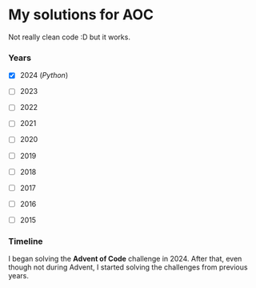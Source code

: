 # My solutions for AOC

Not really clean code :D but it works.


### Years
- [x] 2024 (_Python_)
- [ ] 2023
- [ ] 2022
- [ ] 2021
- [ ] 2020
- [ ] 2019
- [ ] 2018
- [ ] 2017
- [ ] 2016
- [ ] 2015


### Timeline
I began solving the **Advent of Code** challenge in 2024. 
After that, even though not during Advent, I started solving the challenges from previous years.

